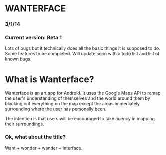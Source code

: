 # WANTERFACE
### 3/1/14
### Current version: Beta 1
Lots of bugs but it technically does all the basic things it is supposed to do. Some features to be completed. Will update soon with a todo list and list of known bugs.

# What is Wanterface?

Wanterface is an art app for Android. It uses the Google Maps API to remap the user's understanding of themselves and the world around them by blacking out everything on the map except the areas immediately surrounding where the user has personally been.

The intention is that users will be encouraged to take agency in mapping their surroundings.

### Ok, what about the title?

Want + wonder + wander + interface.